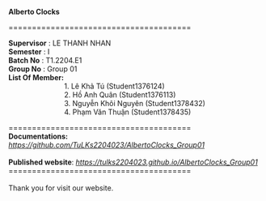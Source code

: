 **Alberto Clocks**

=======================================

**Supervisor**  : LE THANH NHAN </br>
**Semester**   : I <br>
**Batch No**    : T1.2204.E1 <br>
**Group No**   : Group 01 <br>
**List Of Member:** <br>
&nbsp;&nbsp;&nbsp;&nbsp;&nbsp;&nbsp;&nbsp;&nbsp;&nbsp;&nbsp;&nbsp;&nbsp;&nbsp;&nbsp;&nbsp;&nbsp;&nbsp;&nbsp;&nbsp;&nbsp;&nbsp;&nbsp;&nbsp;&nbsp;&nbsp;&nbsp;&nbsp;     1. Lê Khả Tú (Student1376124) <br>
&nbsp;&nbsp;&nbsp;&nbsp;&nbsp;&nbsp;&nbsp;&nbsp;&nbsp;&nbsp;&nbsp;&nbsp;&nbsp;&nbsp;&nbsp;&nbsp;&nbsp;&nbsp;&nbsp;&nbsp;&nbsp;&nbsp;&nbsp;&nbsp;&nbsp;&nbsp;&nbsp;     2. Hồ Anh Quân (Student1376113) <br>
&nbsp;&nbsp;&nbsp;&nbsp;&nbsp;&nbsp;&nbsp;&nbsp;&nbsp;&nbsp;&nbsp;&nbsp;&nbsp;&nbsp;&nbsp;&nbsp;&nbsp;&nbsp;&nbsp;&nbsp;&nbsp;&nbsp;&nbsp;&nbsp;&nbsp;&nbsp;&nbsp;     3. Nguyễn Khôi Nguyên (Student1378432)<br>
&nbsp;&nbsp;&nbsp;&nbsp;&nbsp;&nbsp;&nbsp;&nbsp;&nbsp;&nbsp;&nbsp;&nbsp;&nbsp;&nbsp;&nbsp;&nbsp;&nbsp;&nbsp;&nbsp;&nbsp;&nbsp;&nbsp;&nbsp;&nbsp;&nbsp;&nbsp;&nbsp;     4. Phạm Văn Thuận (Student1378435)<br>
 
======================================= <br>
**Documentations:**    *https://github.com/TuLKs2204023/AlbertoClocks_Group01*
<br> <br>
**Published website**: *https://tulks2204023.github.io/AlbertoClocks_Group01*
 <br>
=======================================  <br>                            
Thank you for visit our website.
